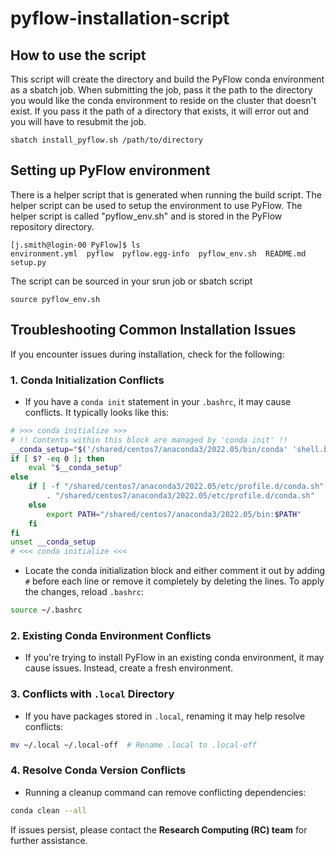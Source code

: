# pyflow-installation-script

## How to use the script
This script will create the directory and build the PyFlow conda environment as a sbatch job. 
When submitting the job, pass it the path to the directory you would like the conda environment 
to reside on the cluster that doesn't exist. If you pass it the path of a directory that exists,
it will error out and you will have to resubmit the job.

```{bash}
sbatch install_pyflow.sh /path/to/directory
```

## Setting up PyFlow environment
There is a helper script that is generated when running the build script. The helper script 
can be used to setup the environment to use PyFlow. The helper script is called "pyflow_env.sh"
and is stored in the PyFlow repository directory. 

```{bash}
[j.smith@login-00 PyFlow]$ ls
environment.yml  pyflow  pyflow.egg-info  pyflow_env.sh  README.md  setup.py
```

The script can be sourced in your srun job or sbatch script
```{bash}
source pyflow_env.sh
```

## Troubleshooting Common Installation Issues

If you encounter issues during installation, check for the following:

### **1. Conda Initialization Conflicts**
- If you have a `conda init` statement in your `.bashrc`, it may cause conflicts. It typically looks like this:
  
```bash
# >>> conda initialize >>>
# !! Contents within this block are managed by 'conda init' !!
__conda_setup="$('/shared/centos7/anaconda3/2022.05/bin/conda' 'shell.bash' 'hook' 2> /dev/null)"
if [ $? -eq 0 ]; then
    eval "$__conda_setup"
else
    if [ -f "/shared/centos7/anaconda3/2022.05/etc/profile.d/conda.sh" ]; then
        . "/shared/centos7/anaconda3/2022.05/etc/profile.d/conda.sh"
    else
        export PATH="/shared/centos7/anaconda3/2022.05/bin:$PATH"
    fi
fi
unset __conda_setup
# <<< conda initialize <<<
```

  - Locate the conda initialization block and either comment it out by adding `#` before each line or remove it completely by deleting the lines.
  To apply the changes, reload `.bashrc`:

```bash
source ~/.bashrc
```

### **2. Existing Conda Environment Conflicts**
- If you're trying to install PyFlow in an existing conda environment, it may cause issues. Instead, create a fresh environment.

### **3. Conflicts with `.local` Directory**
- If you have packages stored in `.local`, renaming it may help resolve conflicts:
  
```bash
mv ~/.local ~/.local-off  # Rename .local to .local-off
 ```

### **4. Resolve Conda Version Conflicts**
- Running a cleanup command can remove conflicting dependencies:
  
```bash
conda clean --all
```
  If issues persist, please contact the **Research Computing (RC) team** for further assistance.
